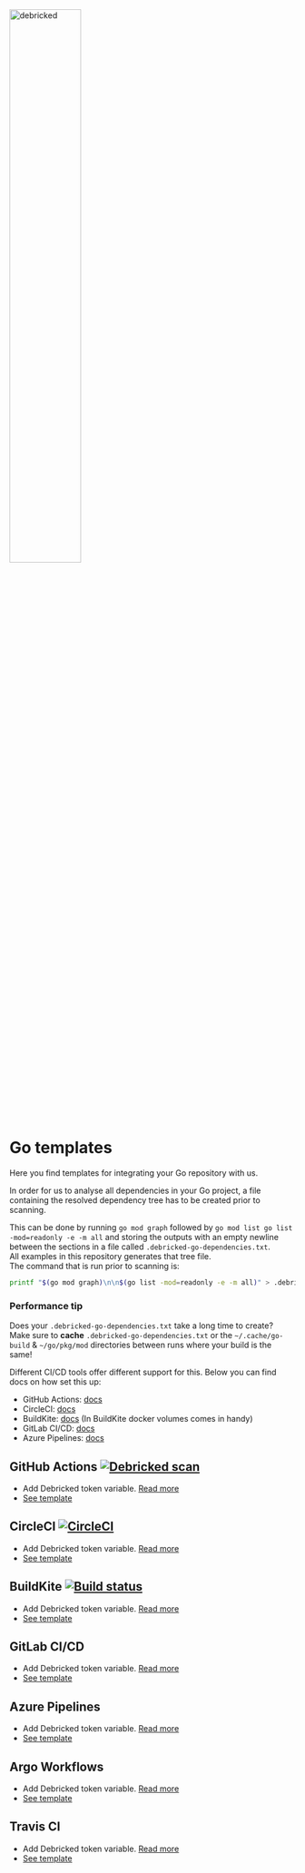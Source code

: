 <img src="https://debricked.com/build/images/blueLogo.d39f7709.svg" alt="debricked" width="50%"  align="top"/>  

# Go templates
Here you find templates for integrating your Go repository with us.

In order for us to analyse all dependencies in your Go project, a file containing the resolved dependency tree has to be created prior to scanning.

This can be done by running `go mod graph` followed by `go mod list go list -mod=readonly -e -m all` and storing the outputs with an empty newline between the sections in a file called `.debricked-go-dependencies.txt`.  
All examples in this repository generates that tree file.  
The command that is run prior to scanning is:
```sh
printf "$(go mod graph)\n\n$(go list -mod=readonly -e -m all)" > .debricked-go-dependencies.txt
```
### Performance tip
Does your `.debricked-go-dependencies.txt` take a long time to create?  
Make sure to **cache** `.debricked-go-dependencies.txt` or the `~/.cache/go-build` & `~/go/pkg/mod` directories between runs where your build is the same!

Different CI/CD tools offer different support for this. Below you can find docs on how set this up:
- GitHub Actions: [docs](https://github.com/actions/cache/blob/main/examples.md#go---modules)
- CircleCI: [docs](https://circleci.com/docs/2.0/caching/)
- BuildKite: [docs](https://github.com/buildkite-plugins/docker-compose-buildkite-plugin#artifacts) (In BuildKite docker volumes comes in handy)
- GitLab CI/CD: [docs](https://docs.gitlab.com/ee/ci/caching/#cache-go-dependencies)
- Azure Pipelines: [docs](https://docs.microsoft.com/en-us/azure/devops/pipelines/release/caching?view=azure-devops#golang)

## GitHub Actions [![Debricked scan](https://github.com/debricked/go-templates/actions/workflows/debricked.yml/badge.svg)](https://github.com/debricked/go-templates/actions/workflows/debricked.yml)
- Add Debricked token variable. [Read more](https://debricked.com/docs/integrations/ci-build-systems/github.html#github-actions)
- [See template](.github/workflows/debricked.yml)

## CircleCI [![CircleCI](https://circleci.com/gh/debricked/go-templates/tree/main.svg?style=svg)](https://circleci.com/gh/debricked/go-templates/tree/main)
- Add Debricked token variable. [Read more](https://debricked.com/docs/integrations/ci-build-systems/circle-ci.html)
- [See template](.circleci/config.yml)

## BuildKite [![Build status](https://badge.buildkite.com/8b441a3d5fefd8724607a1ef4b4df7bd08b68a53269785beea.svg)](https://buildkite.com/debricked/go-templates)
- Add Debricked token variable. [Read more](https://buildkite.com/docs/pipelines/environment-variables#defining-your-own)
- [See template](.buildkite/pipeline.yml)

## GitLab CI/CD
- Add Debricked token variable. [Read more](https://debricked.com/docs/integrations/ci-build-systems/gitlab.html#integrating-using-an-access-token)
- [See template](.gitlab-ci.yml)

## Azure Pipelines
- Add Debricked token variable. [Read more](https://debricked.com/docs/integrations/ci-build-systems/azure-devops.html)
- [See template](azure-pipelines.yml)

## Argo Workflows
- Add Debricked token variable. [Read more](https://debricked.com/docs/integrations/ci-build-systems/argo-workflows.html)
- [See template](argo.yml)

## Travis CI
- Add Debricked token variable. [Read more](https://debricked.com/docs/integrations/ci-build-systems/travis.html)
- [See template](.travis.yml)
